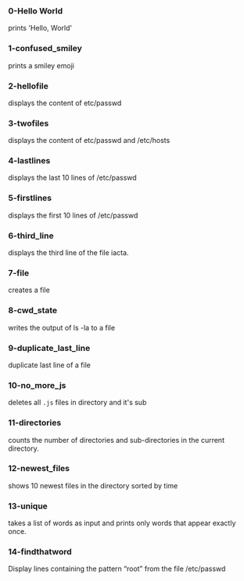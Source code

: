 ### 0-Hello World
prints 'Hello, World'

### 1-confused_smiley
prints a smiley emoji

### 2-hellofile
displays the content of etc/passwd

### 3-twofiles
displays the content of etc/passwd and /etc/hosts

### 4-lastlines
displays the last 10 lines of /etc/passwd

### 5-firstlines
displays the first 10 lines of /etc/passwd

### 6-third_line
displays the third line of the file iacta.

### 7-file
creates a file

### 8-cwd_state
writes the output of ls -la to a file

### 9-duplicate_last_line
duplicate last line of a file

### 10-no_more_js
deletes all `.js` files in directory and it's sub

### 11-directories
counts the number of directories and sub-directories in the current directory.

### 12-newest_files
shows 10 newest files in the directory sorted by time

### 13-unique
takes a list of words as input and prints only words that appear exactly once.

### 14-findthatword
Display lines containing the pattern “root” from the file /etc/passwd
